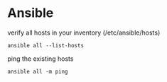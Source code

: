 # Ansible

verify all hosts in your inventory (/etc/ansible/hosts)
```
ansible all --list-hosts
```

ping the existing hosts 
```
ansible all -m ping
```
